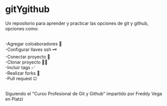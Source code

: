 # gitYgithub
Un repositorio para aprender y practicar las opciones de git y github, opciones como:<br><br>
  
  -Agregar coloaboradores 🤝  <br>
  -Configurar llaves ssh 🗝  <br>
  -Conectar proyecto 🧩  <br>
   -Clonar proyecto 📄📄 <br>
  -Incluir tags ✅ <br>
  -Realizar forks 🍴 <br>
  -Pull request ☑ <br><br>

Siguiendo el  "Curso Profesional de Git y Github" impartido por Freddy Vega en Platzi
